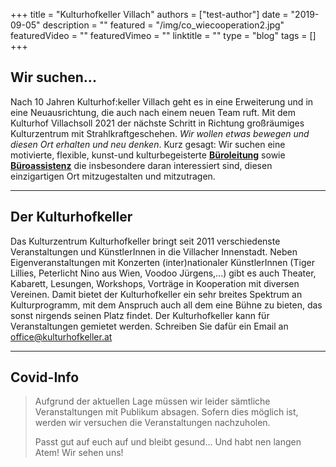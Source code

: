+++
title = "Kulturhofkeller Villach"
authors = ["test-author"]
date = "2019-09-05"
description = ""
featured = "/img/co_wiecooperation2.jpg"
featuredVideo = ""
featuredVimeo = ""
linktitle = ""
type = "blog"
tags = []
+++

## Wir suchen...

Nach 10 Jahren Kulturhof:keller Villach geht es in eine Erweiterung und in eine Neuausrichtung, die auch nach einem neuen Team ruft. Mit dem Kulturhof Villachsoll 2021 der nächste Schritt in Richtung großräumiges Kulturzentrum mit Strahlkraftgeschehen. *Wir wollen etwas bewegen und diesen Ort erhalten und neu denken*. Kurz gesagt: Wir suchen eine motivierte, flexible, kunst-und kulturbegeisterte [**Büroleitung**](https://www.dropbox.com/s/t4595pjo849j4d3/KuHof_Ausschreibung%20B%C3%BCroleitung%202021.pdf?dl=0) sowie [**Büroassistenz**](https://www.dropbox.com/s/qe7qp3h38lgx5m7/KuHof_Ausschreibung%20B%C3%BCroassistenz%202021.pdf?dl=0)  die insbesondere daran interessiert sind, diesen einzigartigen Ort mitzugestalten und mitzutragen. 

---

## Der Kulturhofkeller

Das Kulturzentrum Kulturhofkeller bringt seit 2011 verschiedenste Veranstaltungen und KünstlerInnen in die Villacher Innenstadt. Neben Eigenveranstaltungen mit Konzerten (inter)nationaler KünstlerInnen (Tiger Lillies, Peterlicht Nino aus Wien, Voodoo Jürgens,...) gibt es auch Theater, Kabarett, Lesungen, Workshops, Vorträge in Kooperation mit diversen Vereinen. Damit bietet der Kulturhofkeller ein sehr breites Spektrum an Kulturprogramm, mit dem Anspruch auch all dem eine Bühne zu bieten, das sonst nirgends seinen Platz findet. Der Kulturhofkeller kann für Veranstaltungen gemietet werden. Schreiben Sie dafür ein Email an [office@kulturhofkeller.at](mailto:office@kulturhofkeller.at)

--- 
## Covid-Info

> Aufgrund der aktuellen Lage müssen wir leider sämtliche Veranstaltungen mit Publikum absagen. Sofern dies möglich ist, werden wir versuchen die Veranstaltungen nachzuholen.
>
> Passt gut auf euch auf und bleibt gesund… Und habt nen langen Atem! Wir sehen uns!